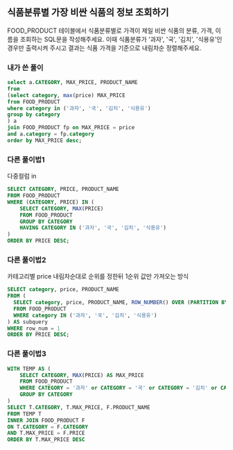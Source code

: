 ## 식품분류별 가장 비싼 식품의 정보 조회하기

FOOD_PRODUCT 테이블에서 식품분류별로 가격이 제일 비싼 식품의 분류, 가격, 이름을 조회하는 SQL문을 작성해주세요. 이때 식품분류가 '과자', '국', '김치', '식용유'인 경우만 출력시켜 주시고 결과는 식품 가격을 기준으로 내림차순 정렬해주세요.  

### 내가 쓴 풀이  
~~~sql
select a.CATEGORY, MAX_PRICE, PRODUCT_NAME
from 
(select category, max(price) MAX_PRICE
from FOOD_PRODUCT
where category in ('과자', '국', '김치', '식용유')
group by category
) a 
join FOOD_PRODUCT fp on MAX_PRICE = price
and a.category = fp.category
order by MAX_PRICE desc;
~~~

### 다른 풀이법1  
다중컬럼 in
~~~sql
SELECT CATEGORY, PRICE, PRODUCT_NAME
FROM FOOD_PRODUCT
WHERE (CATEGORY, PRICE) IN (
    SELECT CATEGORY, MAX(PRICE)
    FROM FOOD_PRODUCT
    GROUP BY CATEGORY
    HAVING CATEGORY IN ('과자', '국', '김치', '식용유')
)
ORDER BY PRICE DESC;
~~~

### 다른 풀이법2  
카테고리별 price 내림차순대로 순위를 정한뒤 1순위 값만 가져오는 방식
~~~sql
SELECT category, price, PRODUCT_NAME 
FROM (
  SELECT category, price, PRODUCT_NAME, ROW_NUMBER() OVER (PARTITION BY category ORDER BY price DESC) AS row_num
  FROM FOOD_PRODUCT
  WHERE category IN ('과자', '국', '김치', '식용유')
) AS subquery
WHERE row_num = 1
ORDER BY PRICE DESC;
~~~

### 다른 풀이법3  
~~~sql
WITH TEMP AS (
    SELECT CATEGORY, MAX(PRICE) AS MAX_PRICE
    FROM FOOD_PRODUCT
    WHERE CATEGORY = '과자' or CATEGORY = '국' or CATEGORY = '김치' or CATEGORY = '식용유'
    GROUP BY CATEGORY
)
SELECT T.CATEGORY, T.MAX_PRICE, F.PRODUCT_NAME
FROM TEMP T 
INNER JOIN FOOD_PRODUCT F 
ON T.CATEGORY = F.CATEGORY 
AND T.MAX_PRICE = F.PRICE
ORDER BY T.MAX_PRICE DESC
~~~
